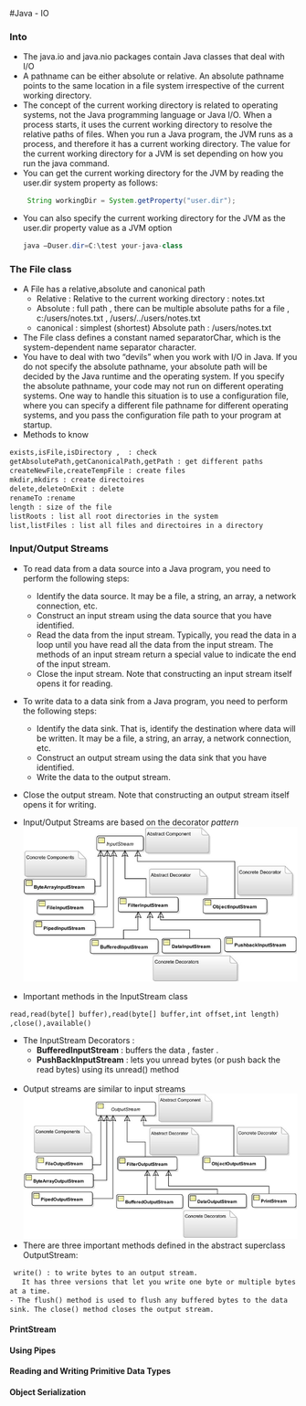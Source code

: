 #Java - IO
### Into 
- The java.io and java.nio packages contain Java classes that deal with I/O
- A pathname can be either absolute or relative. An absolute pathname points to the same location in a file system irrespective of the current working directory.
- The concept of the current working directory is related to operating systems, not the Java programming language or Java I/O. When a process 
starts, it uses the current working directory to resolve the relative paths of files. When you run a Java program, the JVM runs as a process, and 
therefore it has a current working directory. The value for the current working directory for a JVM is set depending on how you run the java command.
- You can get the current working directory for the JVM by reading the user.dir system property as follows:
   ```java
    String workingDir = System.getProperty("user.dir");
   ```
- You can also specify the current working directory for the JVM as the user.dir property value as a JVM option
   ```java
   java –Duser.dir=C:\test your-java-class
   ```
  
### The File class 
- A File has a relative,absolute and canonical path 
  - Relative : Relative to the current working directory : notes.txt
  - Absolute : full path , there can be multiple absolute paths for a file , c:/users/notes.txt , /users/../users/notes.txt 
  - canonical : simplest (shortest) Absolute path : /users/notes.txt 
- The File class defines a constant named separatorChar, which is the system-dependent name separator character. 
- You have to deal with two “devils” when you work with I/O in Java. If you do not specify the absolute pathname, your absolute path will be decided by the Java runtime and the operating system. If you specify the absolute pathname, your code may not run on different operating systems. One way to handle this situation is to use a configuration file, where you can specify a different file pathname for different operating systems, and you pass the configuration file path to your program at startup.
- Methods to know
```
exists,isFile,isDirectory ,  : check 
getAbsolutePath,getCanonicalPath,getPath : get different paths 
createNewFile,createTempFile : create files 
mkdir,mkdirs : create directoires 
delete,deleteOnExit : delete 
renameTo :rename 
length : size of the file 
listRoots : list all root directories in the system 
list,listFiles : list all files and directoires in a directory 
```
 ### Input/Output Streams 
- To read data from a data source into a Java program, you need to perform the following steps:
  - Identify the data source. It may be a file, a string, an array, a network connection, etc.
  - Construct an input stream using the data source that you have identified.
  - Read the data from the input stream. Typically, you read the data in a loop until you have read all the data from the input stream. The methods of an input stream return a special value to indicate the end of the input stream.
  - Close the input stream. Note that constructing an input stream itself opens it for reading. 
- To write data to a data sink from a Java program, you need to perform the following steps:
  - Identify the data sink. That is, identify the destination where data will be written. It may be a file, a string, an array, a network connection, etc.
  - Construct an output stream using the data sink that you have identified.
  - Write the data to the output stream.
- Close the output stream. Note that constructing an output stream itself opens it for writing. 

- Input/Output Streams are based on the decorator _pattern_
  ![Input Stream](images/io-streams-input.jpg)

- Important methods in the InputStream class 
 ```
 read,read(byte[] buffer),read(byte[] buffer,int offset,int length) ,close(),available()
 ```

- The InputStream Decorators :
  - **BufferedInputStream** : buffers the data , faster . 
  - **PushBackInputStream** : lets you unread bytes (or push back the read bytes) using its unread() method
   <br/><br/>
- Output streams are similar to input streams 
  ![output streams](images/io-stream-output.jpg)
- There are three important methods defined in the abstract superclass OutputStream:
```
 write() : to write bytes to an output stream.
   It has three versions that let you write one byte or multiple bytes at a time. 
- The flush() method is used to flush any buffered bytes to the data sink. The close() method closes the output stream.
```

#### PrintStream 
#### Using Pipes 
#### Reading and Writing Primitive Data Types
#### Object Serialization

